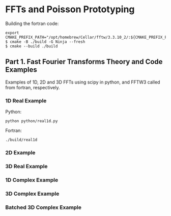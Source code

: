 # FFTs and Poisson Prototyping

Building the fortran code:

```shell
export CMAKE_PREFIX_PATH="/opt/homebrew/Cellar/fftw/3.3.10_2/:${CMAKE_PREFIX_PATH}"
$ cmake -B ./build -G Ninja --fresh
$ cmake --build ./build
```

<!-- TODO: Configure such that the test binaries are run by ctest
$ ctest --test-dir ./build -->

## Part 1. Fast Fourier Transforms Theory and Code Examples

Examples of 1D, 2D and 3D FFTs using scipy in python, and FFTW3 called from fortran, respectively.

### 1D Real Example

Python:

```shell
python python/real1d.py
```

Fortran:

```shell
./build/real1d
```

### 2D Example

### 3D Real Example

### 1D Complex Example

### 3D Complex Example

### Batched 3D Complex Example
